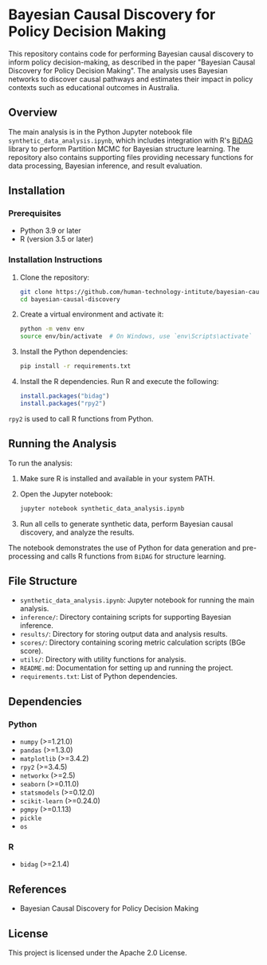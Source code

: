 # Bayesian Causal Discovery for Policy Decision Making

This repository contains code for performing Bayesian causal discovery to inform policy decision-making, as described in the paper "Bayesian Causal Discovery for Policy Decision Making". The analysis uses Bayesian networks to discover causal pathways and estimates their impact in policy contexts such as educational outcomes in Australia.

## Overview

The main analysis is in the Python Jupyter notebook file `synthetic_data_analysis.ipynb`, which includes integration with R's [BiDAG]([https://cran.r-project.org/web/packages/bidag/index.html](https://cran.r-project.org/web/packages/BiDAG/index.html)) library to perform Partition MCMC for Bayesian structure learning. The repository also contains supporting files providing necessary functions for data processing, Bayesian inference, and result evaluation.

## Installation

### Prerequisites
- Python 3.9 or later
- R (version 3.5 or later)

### Installation Instructions

1. Clone the repository:

   ```sh
   git clone https://github.com/human-technology-intitute/bayesian-causal-policy.git
   cd bayesian-causal-discovery
   ```

2. Create a virtual environment and activate it:

   ```sh
   python -m venv env
   source env/bin/activate  # On Windows, use `env\Scripts\activate`
   ```

3. Install the Python dependencies:

   ```sh
   pip install -r requirements.txt
   ```

4. Install the R dependencies. Run R and execute the following:

   ```R
   install.packages("bidag")
   install.packages("rpy2")
   ```

`rpy2` is used to call R functions from Python.

## Running the Analysis

To run the analysis:

1. Make sure R is installed and available in your system PATH.

2. Open the Jupyter notebook:

   ```sh
   jupyter notebook synthetic_data_analysis.ipynb
   ```

3. Run all cells to generate synthetic data, perform Bayesian causal discovery, and analyze the results.

The notebook demonstrates the use of Python for data generation and pre-processing and calls R functions from `BiDAG` for structure learning.

## File Structure

- `synthetic_data_analysis.ipynb`: Jupyter notebook for running the main analysis.
- `inference/`: Directory containing scripts for supporting Bayesian inference.
- `results/`: Directory for storing output data and analysis results.
- `scores/`: Directory containing scoring metric calculation scripts (BGe score).
- `utils/`: Directory with utility functions for analysis.
- `README.md`: Documentation for setting up and running the project.
- `requirements.txt`: List of Python dependencies.

## Dependencies

### Python
- `numpy` (>=1.21.0)
- `pandas` (>=1.3.0)
- `matplotlib` (>=3.4.2)
- `rpy2` (>=3.4.5)
- `networkx` (>=2.5)
- `seaborn` (>=0.11.0)
- `statsmodels` (>=0.12.0)
- `scikit-learn` (>=0.24.0)
- `pgmpy` (>=0.1.13)
- `pickle` 
- `os` 

### R
- `bidag` (>=2.1.4)

## References
- Bayesian Causal Discovery for Policy Decision Making

## License
This project is licensed under the Apache 2.0 License.

